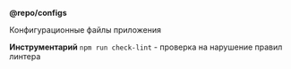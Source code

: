 **@repo/configs**

Конфигурационные файлы приложения

**Инструментарий**
`npm run check-lint` - проверка на нарушение правил линтера